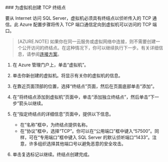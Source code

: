 ###<a name="create-a-tcp-endpoint-for-the-virtual-machine"></a> 为虚拟机创建 TCP 终结点

要从 Internet 访问 SQL Server，虚拟机必须具有终结点以侦听传入的 TCP 通信。此 Azure 配置步骤将传入 TCP 端口通信定向到虚拟机可以访问的 TCP 端口。

>[AZURE.NOTE] 如果你在同一云服务或虚拟网络中连接，则不需要创建一个公开访问的终结点。在这种情况下，你可以继续执行下一步。有关详细信息，请参阅[连接方案](/documentation/articles/virtual-machines-sql-server-connectivity#connection-scenarios)。

1. 在 Azure 管理门户上，单击“虚拟机”。
	
2. 单击你新创建的虚拟机。将显示有关你的虚拟机的信息。
	
3. 在靠近页面顶部的位置，选择“终结点”页面，然后在页面底部单击“添加”。
	
4. 在“将终结点添加到虚拟机”页面中，单击“添加独立终结点”，然后单击“下一步”箭头以继续。
	
5. 在“指定终结点的详细信息”页面中，提供以下信息。

	- 在“名称”框中，为终结点提供名称。
	- 在“协议”框中，选择“TCP”。你可以在“公用端口”框中键入“57500”。同样，可在“专用端口”框中键入 SQL Server 的默认侦听端口“1433”。注意，许多组织选择其他端口号以避免恶意的安全攻击。 

6. 单击复选标记以继续。终结点创建完成。

<!---HONumber=Mooncake_0215_2016-->